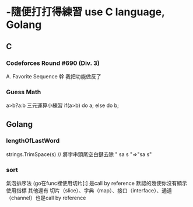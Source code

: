 # -隨便打打得練習  use C language, Golang

## C
###  Codeforces Round #690 (Div. 3) 
A. Favorite Sequence 幹 我把功能做反了

### Guess Math 
a>b?a:b 三元運算小練習 
if(a>b) do a;
else do b;

## Golang

### lengthOfLastWord
strings.TrimSpace(s) // 將字串頭尾空白鍵去除 " sa s "=>"sa s"

### sort
氣泡排序法 (go在func裡使用切片[:] 是call by reference 默認的幾使你沒有顯示使用指標 其他還有 切片（slice）、字典（map）、接口（interface）、通道（channel）也是call by reference
                      

